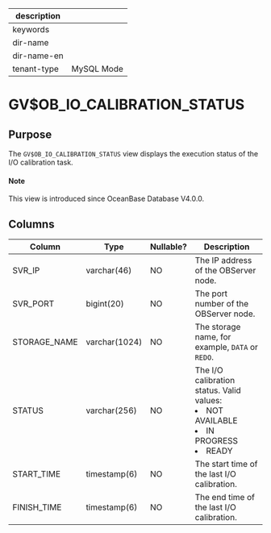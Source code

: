 |description||
|---|---|
|keywords||
|dir-name||
|dir-name-en||
|tenant-type|MySQL Mode|

# GV$OB_IO_CALIBRATION_STATUS

## Purpose

The `GV$OB_IO_CALIBRATION_STATUS` view displays the execution status of the I/O calibration task.

<main id="notice" type='explain'>
  <h4>Note</h4>
  <p>This view is introduced since OceanBase Database V4.0.0. </p>
</main>

## Columns

| Column | Type | Nullable? | Description |
| --- | --- | --- | --- |
| SVR_IP | varchar(46) | NO | The IP address of the OBServer node. |
| SVR_PORT | bigint(20) | NO | The port number of the OBServer node. |
| STORAGE_NAME | varchar(1024) | NO | The storage name, for example, `DATA` or `REDO`. |
| STATUS | varchar(256) | NO | The I/O calibration status. Valid values:<li>NOT AVAILABLE<li>IN PROGRESS<li>READY |
| START_TIME | timestamp(6) | NO | The start time of the last I/O calibration. |
| FINISH_TIME | timestamp(6) | NO | The end time of the last I/O calibration. |
